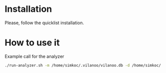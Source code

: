 # Installation

Please, follow the quicklist installation.

# How to use it

Example call for the analyzer

```bash
./run-analyzer.sh -m /home/simkoc/.vilanoo/vilanoo.db -d /home/simkoc/.vilanoo/vilanoo-analyzed.db -S /home/simkoc/hiwi/csrf/vilanoo/data/DBSchema.sql
```